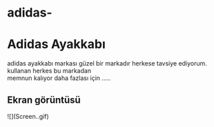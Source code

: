 # adidas-
<h1> Adidas Ayakkabı </h1>

adidas ayakkabı markası güzel bir markadır herkese tavsiye ediyorum. kullanan herkes bu markadan <br> memnun kalıyor
 daha fazlası için .....


 <h2>Ekran görüntüsü</h2>
 ![](Screen..gif)
